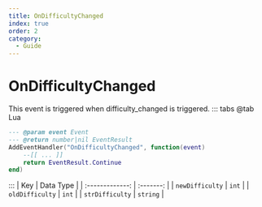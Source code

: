 ```yaml
---
title: OnDifficultyChanged
index: true
order: 2
category:
  - Guide
---
```


# OnDifficultyChanged
This event is triggered when difficulty_changed is triggered.
::: tabs
@tab Lua
```lua
--- @param event Event
--- @return number|nil EventResult
AddEventHandler("OnDifficultyChanged", function(event)
    --[[ ... ]]
    return EventResult.Continue
end)
```

:::
|       Key       | Data Type |
| :-------------: | :-------: |
| `newDifficulty` |   `int`   |
| `oldDifficulty` |   `int`   |
| `strDifficulty` |  `string` |